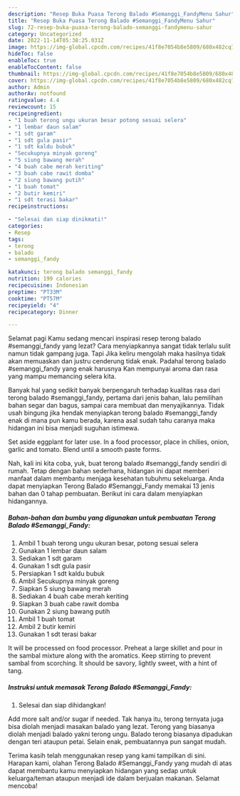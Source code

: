 ```yaml
---
description: "Resep Buka Puasa Terong Balado #Semanggi_FandyMenu Sahur"
title: "Resep Buka Puasa Terong Balado #Semanggi_FandyMenu Sahur"
slug: 72-resep-buka-puasa-terong-balado-semanggi-fandymenu-sahur
category: Uncategorized
date: 2022-11-14T05:38:25.031Z
image: https://img-global.cpcdn.com/recipes/41f8e7054b8e5809/680x482cq70/terong-balado-semanggi_fandy-foto-resep-utama.jpg
hideToc: false
enableToc: true
enableTocContent: false
thumbnail: https://img-global.cpcdn.com/recipes/41f8e7054b8e5809/680x482cq70/terong-balado-semanggi_fandy-foto-resep-utama.jpg
cover: https://img-global.cpcdn.com/recipes/41f8e7054b8e5809/680x482cq70/terong-balado-semanggi_fandy-foto-resep-utama.jpg
author: Admin
authorAv: notfound
ratingvalue: 4.4
reviewcount: 15
recipeingredient:
- "1 buah terong ungu ukuran besar potong sesuai selera"
- "1 lembar daun salam"
- "1 sdt garam"
- "1 sdt gula pasir"
- "1 sdt kaldu bubuk"
- "Secukupnya minyak goreng"
- "5 siung bawang merah"
- "4 buah cabe merah keriting"
- "3 buah cabe rawit domba"
- "2 siung bawang putih"
- "1 buah tomat"
- "2 butir kemiri"
- "1 sdt terasi bakar"
recipeinstructions:

- "Selesai dan siap dinikmati!"
categories:
- Resep
tags:
- terong
- balado
- semanggi_fandy

katakunci: terong balado semanggi_fandy 
nutrition: 199 calories
recipecuisine: Indonesian
preptime: "PT33M"
cooktime: "PT57M"
recipeyield: "4"
recipecategory: Dinner

---
```



Selamat pagi Kamu sedang mencari inspirasi resep terong balado #semanggi_fandy yang lezat? Cara menyiapkannya sangat tidak terlalu sulit namun tidak gampang juga. Tapi Jika keliru mengolah maka hasilnya tidak akan memuaskan dan justru cenderung tidak enak. Padahal terong balado #semanggi_fandy yang enak harusnya Kan mempunyai aroma dan rasa yang mampu memancing selera kita.


Banyak hal yang sedikit banyak berpengaruh terhadap kualitas rasa dari terong balado #semanggi_fandy, pertama dari jenis bahan, lalu pemilihan bahan segar dan bagus, sampai cara membuat dan menyajikannya. Tidak usah bingung jika hendak menyiapkan terong balado #semanggi_fandy enak di mana pun kamu berada, karena asal sudah tahu caranya maka hidangan ini bisa menjadi suguhan istimewa.

Set aside eggplant for later use. In a food processor, place in chilies, onion, garlic and tomato. Blend until a smooth paste forms.


Nah, kali ini kita coba, yuk, buat terong balado #semanggi_fandy sendiri di rumah. Tetap dengan bahan sederhana, hidangan ini dapat memberi manfaat dalam membantu menjaga kesehatan tubuhmu sekeluarga. Anda dapat menyiapkan Terong Balado #Semanggi_Fandy memakai 13 jenis bahan dan 0 tahap pembuatan. Berikut ini cara dalam menyiapkan hidangannya.

<!--inarticleads1-->

##### Bahan-bahan dan bumbu yang digunakan untuk pembuatan Terong Balado #Semanggi_Fandy:

1. Ambil 1 buah terong ungu ukuran besar, potong sesuai selera
1. Gunakan 1 lembar daun salam
1. Sediakan 1 sdt garam
1. Gunakan 1 sdt gula pasir
1. Persiapkan 1 sdt kaldu bubuk
1. Ambil Secukupnya minyak goreng
1. Siapkan 5 siung bawang merah
1. Sediakan 4 buah cabe merah keriting
1. Siapkan 3 buah cabe rawit domba
1. Gunakan 2 siung bawang putih
1. Ambil 1 buah tomat
1. Ambil 2 butir kemiri
1. Gunakan 1 sdt terasi bakar


It will be processed on food processor. Preheat a large skillet and pour in the sambal mixture along with the aromatics. Keep stirring to prevent sambal from scorching. It should be savory, lightly sweet, with a hint of tang. 

<!--inarticleads2-->

##### Instruksi untuk memasak Terong Balado #Semanggi_Fandy:


1. Selesai dan siap dihidangkan!

Add more salt and/or sugar if needed. Tak hanya itu, terong ternyata juga bisa diolah menjadi masakan balado yang lezat. Terong yang biasanya diolah menjadi balado yakni terong ungu. Balado terong biasanya dipadukan dengan teri ataupun petai. Selain enak, pembuatannya pun sangat mudah. 

Terima kasih telah menggunakan resep yang kami tampilkan di sini. Harapan kami, olahan Terong Balado #Semanggi_Fandy yang mudah di atas dapat membantu kamu menyiapkan hidangan yang sedap untuk keluarga/teman ataupun menjadi ide dalam berjualan makanan. Selamat mencoba!
